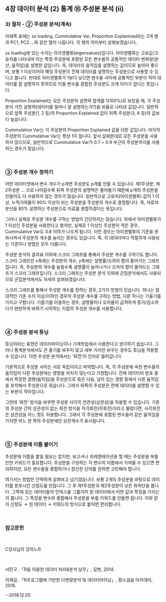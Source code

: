 

## 4장 데이터 분석 (2) 통계 ⑩ 주성분 분석 (ii)



### 3) 절차 - ② 주성분 분석(계속)



아래쪽 표에는 ss loading, Cummulative Var, Proportion Explanined라는 3개 행과 PC1, PC2 …와 같은 열이 나옵니다. 각 행의 의미부터 살펴보겠습니다.

ss loading에 있는 수치는 아이겐밸류(eigenvalues)입니다. 아이겐밸류는 고유값/고유치를 나타내며 이는 특정 주성분에 포함된 모든 변수들의 공통적인 데이터 변화량(분산, 움직임)을 설명한 값입니다. 즉, 데이터의 움직임을 설명하는 값이므로 높아야 좋으며, 보통 1 이상이어야 해당 주성분이 전체 데이터를 설명하는 주성분으로 사용할 수 있다고 봅니다. 반대로 아이겐밸류가 1보다 낮으면 변수들 사이에 공통적인 부분이 적어 데이터를 잘 설명하지 못하므로 이들 변수를 결합한 주성분도 크게 의미가 없다는 뜻입니다.

Proportion Explained는 모든 주성분의 설명력 합계를 1(100%)로 보았을 때, 각 주성분이 가진 설명력(데이터를 얼마나 잘 설명하는가?)을 비율로 나타낸 값입니다. 일반적으로 앞쪽 주성분(1, 2 등)의 Proportion Explained 값이 뒤쪽 주성분(3, 4 등)의 값보다 높습니다.

Cummulative Var는 각 주성분의 Proportion Explained 값을 더한 값입니다. 마지막 주성분의 Cummulative Var는 항상 1이 됩니다. 앞서 살펴본대로 모든 주성분을 사용하지 않으므로, 일반적으로 Cummulative Var가 0.7 ~ 0.9 부근의 주성분까지를 사용하는 경우가 많습니다.

​     

### ③ 주성분 개수 정하기

어떤 데이터셋에서 변수 개수가 p개면 주성분도 p개를 만들 수 있습니다. 제1주성분, 제2주성분 … 으로 나아갈수록 뒤쪽 주성분의 설명력은 줄어들기 때문에 p개의 주성분을 만들어도 다 사용하지 않는 경우가 많습니다. 일반적으로 고유치(아이겐벨류) 값이 1 이상, 누적기여율이 80% 이상이 되는 주성분을 주성분의 개수로 결정합니다. 즉, 자료의 분산을 80% 설명하는 주성분으로 자료를 종합하겠다는 뜻입니다.

그러나 실제로 주성분 개수를 구하는 방법이 간단하지는 않습니다. 위에서 아이겐밸류가 1 이상인 주성분을 사용한다고 했지만, 실제로 1 이상인 주성분이 적은 경우, Cummulative Var도 0.8 이하가 나오게 됩니다. 이런 경우는 아이겐밸류의 기준을 완화시켜서 주성분의 개수를 늘리는 경우도 있습니다. 즉, 각 데이터마다 적절하게 사용되는 기준이나 방법은 모두 다릅니다.

주성분 분석의 결과표 이외에 스크리 그래프를 통해서 주성분 개수를 구하기도 합니다. 스크리 그래프란 x축에는 주성분의 개수, y축에는 설명률/오차의 합이 들어가는 그래프입니다. 즉, 주성분의 개수를 늘릴수록 설명률이 늘어나가나 오차의 합이 줄어드는 그래프가 스크리 그래프입니다. 스크리 그래프는 주성분 분석 이외에 군집분석에서도 사용되므로 군집분석에서도 자세히 살펴보겠습니다.

스크리 그래프를 통해서 주성분 개수를 정하는 경우, 2가지 방법이 있습니다. 하나는 절대적인 기준 수치 이상/이하인 경우의 주성분 개수를 구하는 방법, 다른 하나는 기울기를 가지고 구합니다. 기울기를 이용하는 경우, 설명율이나 오차율이 급격하게 증가/감소하다가 완만하게 바뀌기 시작하는 지점의 주성분 개수를 사용합니다.

​     

### ④ 주성분 분석 튜닝

튜닝이라는 표현은 데이터마이닝이나 기계학습에서 사용한다고 생각하기 쉽습니다. 그러나 통계분석에서도 큰 줄기를 바꾸지 않고 세부 가지만 바꾸는 경우도 튜닝을 적용할 수 있습니다. 이번 주성분 분석에서는 ‘회전’이 인자로 들어갑니다.

기본적으로 주성분 사이는 서로 독립이라고 파악합니다. 즉, 각 주성분에 속한 변수들의 움직임이 다른 주성분에는 영향을 끼치지 않는다고 가정합니다. 전체 데이터의 분포 중에서 특정한 경향(움직임)을 주성분으로 묶은 다음, 남아 있는 경향 중에서 다른 움직임을 포착해서 주성분으로 묶습니다. 그래서 뒤쪽의 주성분은 전체 데이터를 설명할 수 있는 부분이 작아집니다.

그런데 ‘회전’ 방식을 바꾸면 주성분 사이의 연관성(상관성)을 허용할 수 있습니다. 기존의 주성분 간의 상관성이 없는 회전 방식을 직각회전(무회전)이라고 불렀다면, 사각회전은 상관성을 어느 정도 허용합니다. 그래서 각 주성분에 포함된 변수들이 같은 움직임을 가지면 어느 한 쪽의 주성분에만 상관계수가 표시됩니다.

​     

### ⑤ 주성분에 이름 붙이기

주성분에 이름을 붙일 필요는 없지만, 보고서나 프레젠테이션을 할 때는 주성분을 부를 만한 키워드가 필요합니다. 주성분을 구성하는 각 변수의 이름에서 가져올 수 있으면 편리하지만, 모든 변수들을 종합하거나 참신한 단어를 원하면 고민해야 합니다.

여기서는 방법만 간략하게 살펴보고 넘기겠습니다. 보통 2개의 주성분을 바탕으로 데이터를 분포시킨 산점도를 만듭니다. 그 후 제1주성분과 제2주성분이 낮은 좌하단을 봅니다. 그쪽에 있는 데이터들의 인덱스를 그룹지어 원 데이터에서 어떤 값과 특징을 가지는지 봅니다. 그 특징을 변수와 종합해서 주성분을 부를 키워드를 만들면 됩니다. 이와 같이 산점도 → 원 데이터 → 키워드의 방식으로 붙이면 편리합니다.

​     

### 참고문헌

​     

C강사님의 강의노트

​     

서민구, 「R을 이용한 데이터 처리&분석 실무」, 길벗, 2014.

이재길, 「R프로그램에 기반한 다변량분석 및 데이터마이닝」, 황소걸음 아카데미, 2016.



--2018.12.05


